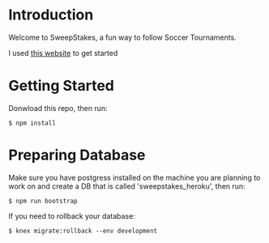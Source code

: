 # Introduction

Welcome to SweepStakes, a fun way to follow Soccer Tournaments.

I used [this website](http://mherman.org/blog/2016/04/28/test-driven-development-with-node/?utm_source=nodeweekly&utm_medium=email#.VyzZxRUrKV5) to get started

# Getting Started

Donwload this repo, then run:

```
$ npm install
```

# Preparing Database

Make sure you have postgress installed on the machine you are planning to work on and create a DB that is called 'sweepstakes_heroku', then run:

```
$ npm run bootstrap
```

If you need to rollback your database:

```
$ knex migrate:rollback --env development
```
